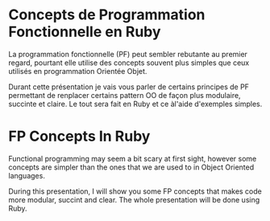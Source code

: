 
# Concepts de Programmation Fonctionnelle en Ruby

La programmation fonctionnelle (PF) peut sembler rebutante au premier regard, pourtant elle utilise des concepts souvent plus simples que ceux utilisés en programmation Orientée Objet. 

Durant cette présentation je vais vous parler de certains principes de PF permettant de renplacer certains pattern OO de façon plus modulaire, succinte et claire. Le tout sera fait en Ruby et ce àl'aide d'exemples simples. 

# FP Concepts In Ruby

Functional programming may seem a bit scary at first sight, however some concepts are simpler than the ones that we are used to in Object Oriented languages.

During this presentation, I will show you some FP concepts that makes code more modular, succint and clear. The whole presentation will be done using Ruby.
